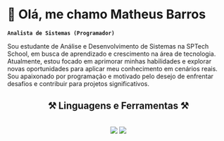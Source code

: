 # 👋 Olá, me chamo Matheus Barros

**`Analista de Sistemas (Programador)`**

Sou estudante de Análise e Desenvolvimento de Sistemas na SPTech School, em busca de aprendizado e crescimento na área de tecnologia. Atualmente, estou focado em aprimorar minhas habilidades e explorar novas oportunidades para aplicar meu conhecimento em cenários reais. Sou apaixonado por programação e motivado pelo desejo de enfrentar desafios e contribuir para projetos significativos.

<h2 align="center">⚒️ Linguagens e Ferramentas ⚒️</h2>
<br/>
<div align="center">
    <img src="https://skillicons.dev/icons?i=,html,css,github,figma,git" />
    <img src="https://skillicons.dev/icons?i=nodejs,typescript,c,mysql,linux" /><br>
</div>

